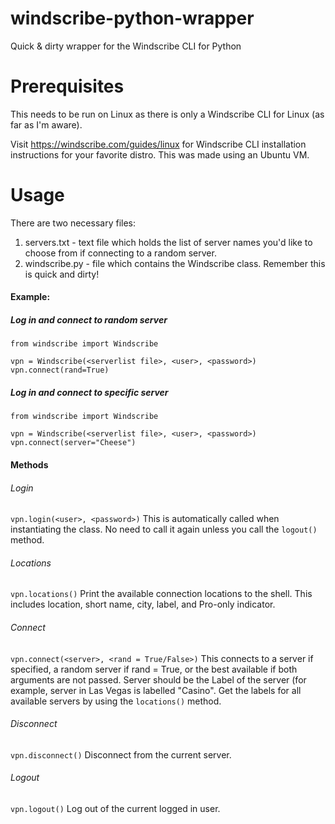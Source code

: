 # windscribe-python-wrapper
Quick & dirty wrapper for the Windscribe CLI for Python



# Prerequisites
This needs to be run on Linux as there is only a Windscribe CLI for Linux (as far as I'm aware).

Visit https://windscribe.com/guides/linux for Windscribe CLI installation instructions for your favorite distro. This was made using an Ubuntu VM.


# Usage
There are two necessary files:
1. servers.txt - text file which holds the list of server names you'd like to choose from if connecting to a random server.
2. windscribe.py - file which contains the Windscribe class. Remember this is quick and dirty!

#### Example:
##### Log in and connect to random server
```
from windscribe import Windscribe

vpn = Windscribe(<serverlist file>, <user>, <password>)
vpn.connect(rand=True)

```
##### Log in and connect to specific server
```
from windscribe import Windscribe

vpn = Windscribe(<serverlist file>, <user>, <password>)
vpn.connect(server="Cheese")

```

#### Methods

###### Login
```vpn.login(<user>, <password>)```
  This is automatically called when instantiating the class. No need to call it again unless you call the ```logout()``` method.
  
###### Locations
```vpn.locations()```
  Print the available connection locations to the shell. This includes location, short name, city, label, and Pro-only indicator.
  
###### Connect
```vpn.connect(<server>, <rand = True/False>)```
  This connects to a server if specified, a random server if rand = True, or the best available if both arguments are not passed.
  Server should be the Label of the server (for example, server in Las Vegas is labelled "Casino". Get the labels for all available servers by using the ```locations()``` method.
  
###### Disconnect
```vpn.disconnect()```
  Disconnect from the current server.
  
###### Logout
```vpn.logout()```
  Log out of the current logged in user.
